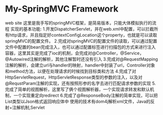 # My-SpringMVC Framework
web site
这里是我手写的springMVC框架，是简易版本，只能大体模拟执行的流程
实现的基本功能:
1.开发DispatcherServlet，并在web.xml中配置，可以拦截所有http请求，并且指定好contextConfigLocation这个property，也就是可以读取springMVC的配置文件。
2.完成对springMVC的配置文件的读取，可以通过配置文件中配置的bean完成注入，也可以通过配置<component-scan>标签进行扫描包的方式来进行注入容器，这里其实是完成了ioc的机制，会完成对@Controller，@Service，@Autowired注解的解析，其他注解暂时还没有引入
3.完成对@RequestMapping注解的解析，会建立url与handler的映射，handler中封装了url，Controller对象和method方法，以便在处理请求的时候找到目标类和方法
4.完成了对HttpServletRequest，HttpServletResponse类型的参数的注入，以及对@RequstParam注解的实现，还有按照形参的名字去进行匹配请求参数的实现
5.完成了简单的视图解析，这里写了俩个视图解析器，一个实现请求转发和默认机制，一个实现重定向redirect
6.完成了@ResponseBody注解的简单实现，可以把List类型以Json格式返回响应体中
使用的技术有dom4j解析xml文件，Java的反射+注解机制,Servlet
